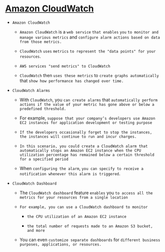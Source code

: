 # <ins> Amazon CloudWatch </ins> #

- `Amazon CloudWatch`

    - `Amazon CloudWatch` is a `web service` `that enables` `you` `to monitor and manage various metrics` and `configure alarm actions based on data from those metrics.`

    - `CloudWatch` `uses` `metrics` `to represent the "data points" for your resources`.

    - `AWS services "send metrics" to CloudWatch`

    - `CloudWatch` then `uses these metrics` to `create graphs automatically` that `show how performance has changed over time.` 

- `CloudWatch Alarms`

    - With `CloudWatch`, you `can create alarms` that `automatically perform actions if the value of your metric has gone above or below a predefined threshold.` 

    - For example, `suppose that your company’s developers use Amazon EC2 instances for application development or testing purpose`

    - `If the developers occasionally forget to stop the instances, the instances will continue to run and incur charges.` 

    - `In this scenario, you could create a CloudWatch alarm that automatically stops an Amazon EC2 instance when the CPU utilization percentage has remained below a certain threshold for a specified period`

    - When `configuring the alarm`, `you can specify to receive a notification whenever this alarm is triggered`.

- `CloudWatch Dashboard`

    - The `CloudWatch dashboard` feature `enables` you `to access all the metrics for your resources from a single location`

    - `For example, you can use a CloudWatch dashboard to monitor`
        
        - `the CPU utilization of an Amazon EC2 instance `

        - `the total number of requests made to an Amazon S3 bucket, and more`

    -  You can even `customize separate dashboards` for `different business purposes, applications, or resources.`